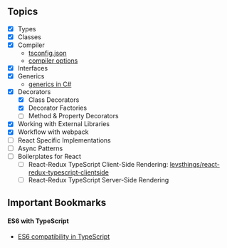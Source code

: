 ## Topics

- [x] Types
- [x] Classes
- [x] Compiler
    - [tsconfig.json](http://www.typescriptlang.org/docs/handbook/tsconfig-json.html)
    - [compiler options](http://www.typescriptlang.org/docs/handbook/compiler-options.html)
- [x] Interfaces
- [x] Generics
    - [generics in C#](https://msdn.microsoft.com/en-us/library/0x6a29h6.aspx)
- [x] Decorators
    - [x] Class Decorators
    - [x] Decorator Factories
    - [ ] Method & Property Decorators
- [x] Working with External Libraries
- [x] Workflow with webpack
- [ ] React Specific Implementations
- [ ] Async Patterns 
- [ ] Boilerplates for React
    - [ ] React-Redux TypeScript Client-Side Rendering: [levsthings/react-redux-typescript-clientside](https://github.com/levsthings/react-redux-typescript-clientside)
    - [ ] React-Redux TypeScript Server-Side Rendering

## Important Bookmarks

#### ES6 with TypeScript

- [ES6 compatibility in TypeScript](http://kangax.github.io/compat-table/es6/)